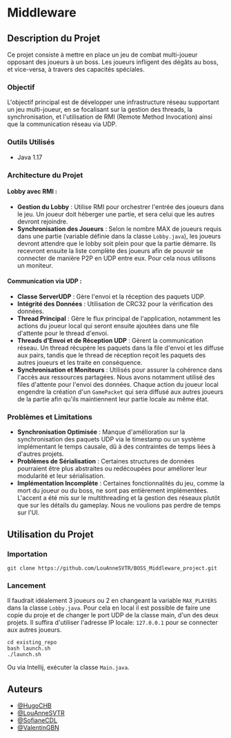 # Middleware

## Description du Projet
Ce projet consiste à mettre en place un jeu de combat multi-joueur opposant des joueurs à un boss. Les joueurs infligent des dégâts au boss, et vice-versa, à travers des capacités spéciales.

### Objectif
L'objectif principal est de développer une infrastructure réseau supportant un jeu multi-joueur, en se focalisant sur la gestion des threads, la synchronisation, et l'utilisation de RMI (Remote Method Invocation) ainsi que la communication réseau via UDP.

### Outils Utilisés
- Java 1.17

### Architecture du Projet

#### Lobby avec RMI :
- **Gestion du Lobby** : Utilise RMI pour orchestrer l'entrée des joueurs dans le jeu. Un joueur doit héberger une partie, et sera celui que les autres devront rejoindre.
- **Synchronisation des Joueurs** : Selon le nombre MAX de joueurs requis dans une partie (variable définie dans la classe `Lobby.java`), les joueurs devront attendre que le lobby soit plein pour que la partie démarre. Ils recevront ensuite la liste complète des joueurs afin de pouvoir se connecter de manière P2P en UDP entre eux. Pour cela nous utilisons un moniteur.

#### Communication via UDP :
- **Classe ServerUDP** : Gère l'envoi et la réception des paquets UDP.
- **Intégrité des Données** : Utilisation de CRC32 pour la vérification des données.
- **Thread Principal** : Gère le flux principal de l'application, notamment les actions du joueur local qui seront ensuite ajoutées dans une file d'attente pour le thread d'envoi.
- **Threads d'Envoi et de Réception UDP** : Gèrent la communication réseau. Un thread récupère les paquets dans la file d'envoi et les diffuse aux pairs, tandis que le thread de réception reçoit les paquets des autres joueurs et les traite en conséquence.
- **Synchronisation et Moniteurs** : Utilisés pour assurer la cohérence dans l'accès aux ressources partagées. Nous avons notamment utilisé des files d'attente pour l'envoi des données. Chaque action du joueur local engendre la création d'un `GamePacket` qui sera diffusé aux autres joueurs de la partie afin qu'ils maintiennent leur partie locale au même état.

### Problèmes et Limitations
- **Synchronisation Optimisée** : Manque d'amélioration sur la synchronisation des paquets UDP via le timestamp ou un système implémentant le temps causale, dû à des contraintes de temps liées à d'autres projets.
- **Problèmes de Sérialisation** : Certaines structures de données pourraient être plus abstraites ou redécoupées pour améliorer leur modularité et leur sérialisation.
- **Implémentation Incomplète** : Certaines fonctionnalités du jeu, comme la mort du joueur ou du boss, ne sont pas entièrement implémentées. L'accent a été mis sur le multithreading et la gestion des réseaux plutôt que sur les détails du gameplay. Nous ne voulions pas perdre de temps sur l'UI.

## Utilisation du Projet

### Importation
```
git clone https://github.com/LouAnneSVTR/BOSS_Middleware_project.git
```

### Lancement

Il faudrait idéalement 3 joueurs ou 2 en changeant la variable `MAX_PLAYERS` dans la classe `Lobby.java`. Pour cela en local il est possible de faire une copie du proje et de changer le port UDP de la classe main, d'un des deux projets. Il suffira d'utiliser l'adresse IP locale: `127.0.0.1` pour se connecter aux autres joueurs.

```
cd existing_repo
bash launch.sh
./launch.sh
```

Ou via Intellij, exécuter la classe `Main.java`.

## Auteurs
- [@HugoCHB](https://github.com/faceslog)
- [@LouAnneSVTR](https://github.com/LouAnneSVTR)
- [@SofianeCDL](https://github.com/SofianeCDL)
- [@ValentinGBN](https://github.com/TinkyValou)
